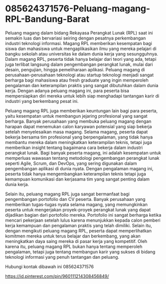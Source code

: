# 085624371576-Peluang-magang-RPL-Bandung-Barat
Peluang magang dalam bidang Rekayasa Perangkat Lunak (RPL) saat ini semakin luas dan bervariasi seiring dengan pesatnya perkembangan industri teknologi informasi. Magang RPL memberikan kesempatan bagi siswa dan mahasiswa untuk mengaplikasikan ilmu yang mereka pelajari di bangku sekolah atau universitas ke dalam dunia kerja yang sesungguhnya. Dalam magang RPL, peserta tidak hanya belajar dari teori yang ada, tetapi juga terlibat langsung dalam pengembangan perangkat lunak, mulai dari desain, pengujian, hingga pemeliharaan aplikasi. Peluang magang di perusahaan-perusahaan teknologi atau startup teknologi menjadi sangat berharga bagi mahasiswa atau fresh graduate yang ingin memperoleh pengalaman dan keterampilan praktis yang sangat dibutuhkan dalam dunia kerja. Dengan adanya peluang magang ini, para peserta bisa mempersiapkan diri mereka untuk lebih siap menghadapi tantangan karir di industri yang berkembang pesat ini.

Peluang magang RPL juga memberikan keuntungan lain bagi para peserta, yaitu kesempatan untuk membangun jejaring profesional yang sangat berharga. Banyak perusahaan yang membuka peluang magang dengan harapan dapat menemukan calon karyawan potensial yang siap bekerja setelah menyelesaikan masa magang. Selama magang, peserta dapat bekerja bersama tim profesional yang berpengalaman, yang tidak hanya membantu mereka dalam meningkatkan keterampilan teknis, tetapi juga memberikan insight tentang bagaimana cara bekerja dalam industri perangkat lunak. Bagi banyak peserta magang, ini adalah kesempatan untuk memperluas wawasan tentang metodologi pengembangan perangkat lunak seperti Agile, Scrum, dan DevOps, yang sering digunakan dalam pengembangan aplikasi di dunia nyata. Dengan pengalaman magang ini, peserta tidak hanya mengembangkan keterampilan teknis tetapi juga kemampuan komunikasi dan kerjasama tim yang sangat penting dalam dunia kerja.

Selain itu, peluang magang RPL juga sangat bermanfaat bagi pengembangan portofolio dan CV peserta. Banyak perusahaan yang memberikan tugas-tugas nyata selama magang, yang memungkinkan peserta untuk mengerjakan proyek-proyek perangkat lunak yang dapat dijadikan bagian dari portofolio mereka. Portofolio ini sangat berharga ketika mencari pekerjaan setelah lulus karena menunjukkan kepada calon pemberi kerja kemampuan dan pengalaman praktis yang telah dimiliki. Selain itu, dengan mengikuti peluang magang RPL, peserta dapat memperlihatkan komitmen mereka untuk terus belajar dan berkembang, yang akan meningkatkan daya saing mereka di pasar kerja yang kompetitif. Oleh karena itu, peluang magang RPL bukan hanya tentang memperoleh pengalaman, tetapi juga tentang membangun karir yang sukses di bidang teknologi informasi yang penuh tantangan dan peluang.

Hubungi kontak dibawah ini
085624371576

https://id.pinterest.com/pin/960111214308456849/
